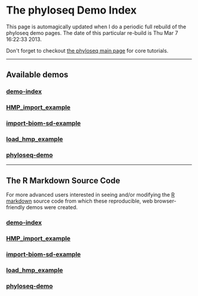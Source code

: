
<link href="http://joey711.github.com/phyloseq/markdown.css" rel="stylesheet"></link>

The phyloseq Demo Index
========================================================

This page is automagically updated when I do a periodic full rebuild of the phyloseq demo pages. The date of this particular re-build is Thu Mar  7 16:22:33 2013.

Don't forget to checkout [the phyloseq main page](joey711.github.com/phyloseq) for core tutorials.

---
## Available demos




### [demo-index](demo-index.html)

### [HMP_import_example](HMP_import_example.html)

### [import-biom-sd-example](import-biom-sd-example.html)

### [load_hmp_example](load_hmp_example.html)

### [phyloseq-demo](phyloseq-demo.html)



---
## The R Markdown Source Code
For more advanced users interested in seeing and/or modifying the [R markdown](http://www.rstudio.com/ide/docs/r_markdown) source code from which these reproducible, web browser-friendly demos were created.

### [demo-index](demo-index.rmd)

### [HMP_import_example](HMP_import_example.rmd)

### [import-biom-sd-example](import-biom-sd-example.rmd)

### [load_hmp_example](load_hmp_example.rmd)

### [phyloseq-demo](phyloseq-demo.rmd)

